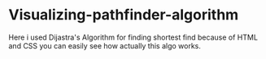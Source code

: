 # Visualizing-pathfinder-algorithm
Here i used Dijastra's Algorithm for finding shortest find because of HTML and CSS you can easily see how actually this algo works.
